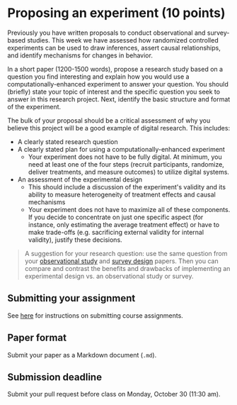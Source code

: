 # Proposing an experiment (10 points)

Previously you have written proposals to conduct observational and survey-based studies. This week we have assessed how randomized controlled experiments can be used to draw inferences, assert causal relationships, and identify mechanisms for changes in behavior.

In a short paper (1200-1500 words), propose a research study based on a question you find interesting and explain how you would use a computationally-enhanced experiment to answer your question. You should (briefly) state your topic of interest and the specific question you seek to answer in this research project. Next, identify the basic structure and format of the experiment.

The bulk of your proposal should be a critical assessment of why you believe this project will be a good example of digital research. This includes:

* A clearly stated research question
* A clearly stated plan for using a computationally-enhanced experiment
    * Your experiment does not have to be fully digital. At minimum, you need at least one of the four steps (recruit participants, randomize, deliver treatments, and measure outcomes) to utilize digital systems.
* An assessment of the experimental design
    * This should include a discussion of the experiment's validity and its ability to measure heterogeneity of treatment effects and causal mechanisms
    * Your experiment does not have to maximize all of these components. If you decide to concentrate on just one specific aspect (for instance, only estimating the average treatment effect) or have to make trade-offs (e.g. sacrificing external validity for internal validity), justify these decisions.

> A suggestion for your research question: use the same question from your [observational study](observational-data.md) and [survey design](asking-questions.md) papers. Then you can compare and contrast the benefits and drawbacks of implementing an experimental design vs. an observational study or survey.

## Submitting your assignment

See [here](../students/) for instructions on submitting course assignments.

## Paper format

Submit your paper as a Markdown document (`.md`).

## Submission deadline

Submit your pull request before class on Monday, October 30 (11:30 am).

